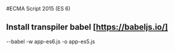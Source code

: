 #ECMA Script 2015 (ES 6)

## Install transpiler babel [https://babeljs.io/]

--babel -w app-es6.js -o app-es5.js